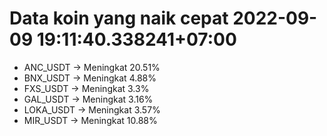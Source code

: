 # Data koin yang naik cepat 2022-09-09 19:11:40.338241+07:00

* ANC_USDT -> Meningkat 20.51%
* BNX_USDT -> Meningkat 4.88%
* FXS_USDT -> Meningkat 3.3%
* GAL_USDT -> Meningkat 3.16%
* LOKA_USDT -> Meningkat 3.57%
* MIR_USDT -> Meningkat 10.88%
